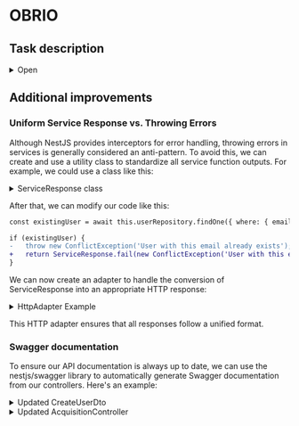 # OBRIO

## Task description

<details>
  <summary>Open</summary>
  
  Task is to implement a service for user acquisition that stores users in DB and allows for those users to make purchases. [Link to task page](https://sites.google.com/gen.tech/back-end-developer/home)

### Entities:

- user (email, marketing data),
- offer (name, price),
- purchase (offer id, user id).

### REST Use cases:

#### Create user

Input: email, marketing data.

Result: Store user to Postgres.

#### Create purchase

Input: user id, offer id.

Result: Store purchase to Postgres.

Send event to analytics service (fake http request to somewhere).

Send astrological report to user (another fake http request after 24 hours).

### Requirements:

Use Nest.js

Just a single service.

No need for authorization.

No need to setup eslint, prettier, CI/CD and so on

Use VSC (GitHub, GitLab, etc.) to publish your completed task.

### Expectation:

Splitting code into layers like business logic, infrastructure, ui, etc. (layers responsibilities and naming is up to you) .

Clear naming of classes, modules, variables, functions.

No comments, no typos, no unused code.

</details>

## Additional improvements

### Uniform Service Response vs. Throwing Errors

Although NestJS provides interceptors for error handling, throwing errors in services is generally considered an anti-pattern. To avoid this, we can create and use a utility class to standardize all service function outputs. For example, we could use a class like this:

<details>
    <summary>ServiceResponse class</summary>

```typescript
class ServiceResponse<TSuccess, TFail> {
	constructor(
		private readonly successData: TSuccess | null,
		private readonly failData: TFail | null
	) {}

	static success = <TSuccess, TFail>(data: TSuccess): ServiceResponse<TSuccess, TFail> => {
		return new ServiceResponse(data, null);
	};

	static fail = <TSuccess, TFail>(data: TFail): ServiceResponse<TSuccess, TFail> => {
		return new ServiceResponse(null, data);
	};

	isSuccess = () => {
		return this.successData !== null;
	};

	extract = () => {
		return this.isSuccess() ? this.successData : this.failData;
	};
}
```

</details>

After that, we can modify our code like this:

```diff
const existingUser = await this.userRepository.findOne({ where: { email } });

if (existingUser) {
-	throw new ConflictException('User with this email already exists');
+   return ServiceResponse.fail(new ConflictException('User with this email already exists))
}
```

We can now create an adapter to handle the conversion of ServiceResponse into an appropriate HTTP response:

<details>
<summary>HttpAdapter Example</summary>

```typescript
import { Injectable } from '@nestjs/common';
import { Response } from 'express';

export class HttpAdapter {
	static handleResponse<TSuccess, TFail>(
		res: Response,
		serviceResponse: ServiceResponse<TSuccess, TFail>
	) {
		if (serviceResponse.isSuccess()) {
			return res.status(200).json({
				status: 'success',
				data: serviceResponse.extract(),
			});
		} else {
			const error = serviceResponse.extract();
			return res.status(400).json({
				status: 'fail',
				error: error instanceof Error ? error.message : error,
			});
		}
	}
}
```

</details>

This HTTP adapter ensures that all responses follow a unified format.

### Swagger documentation

To ensure our API documentation is always up to date, we can use the nestjs/swagger library to automatically generate Swagger documentation from our controllers. Here's an example:

<details>
<summary>Updated CreateUserDto</summary>

```typescript
import { IsEmail, IsNotEmpty, IsObject } from 'class-validator';
import { ApiProperty } from '@nestjs/swagger';

export class CreateUserDto {
	@ApiProperty({ example: 'test@example.com' })
	@IsEmail()
	email: string;

	@ApiProperty({ example: { optIn: true } })
	@IsObject()
	@IsNotEmpty()
	marketingData: Record<string, any>;
}
```

</details>

<details>
<summary>Updated AcquisitionController</summary>

```typescript
@ApiOperation({ summary: 'Create a new user' })
@ApiBody({ type: CreateUserDto })
@ApiResponse({ status: 201, description: 'User successfully created.' })
@Post('users')
async createUser(
    @Body(new ValidationPipe({ whitelist: true, forbidNonWhitelisted: true }))
    createUserDto: CreateUserDto
) {
    try {
        return this.acquisitionService.createUser(createUserDto);
    } catch (error) {
        throw new BadRequestException(error.message);
    }
}
```

</details>
